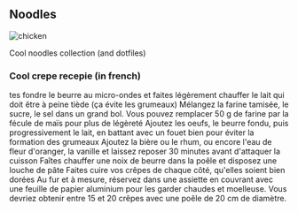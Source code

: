 ## Noodles
![chicken](https://raw.githubusercontent.com/vioctaus/noodles/main/noodles/chicken_curry.jpg)

Cool noodles collection (and dotfiles)
### Cool crepe recepie (in french)
tes fondre le beurre au micro-ondes et faites légèrement chauffer le lait qui doit être à peine tiède (ça évite les grumeaux)
Mélangez la farine tamisée, le sucre, le sel dans un grand bol. Vous pouvez remplacer 50 g de farine par la fécule de maïs pour plus de légèreté
Ajoutez les oeufs, le beurre fondu, puis progressivement le lait, en battant avec un fouet bien pour éviter la formation des grumeaux
Ajoutez la bière ou le rhum, ou encore l'eau de fleur d'oranger, la vanille et laissez reposer 30 minutes avant d'attaquer la cuisson
Faîtes chauffer une noix de beurre dans la poêle et disposez une louche de pâte
Faites cuire vos crêpes de chaque côté, qu'elles soient bien dorées
Au fur et à mesure, réservez dans une assiette en couvrant avec une feuille de papier aluminium pour les garder chaudes et moelleuse. Vous devriez obtenir entre 15 et 20 crêpes avec une poêle de 20 cm de diamètre.
